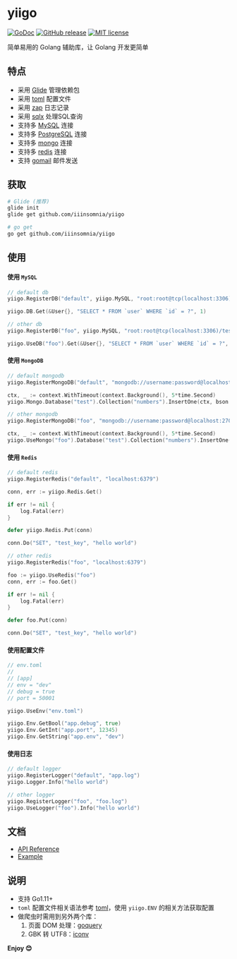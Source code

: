 # yiigo

[![GoDoc](https://godoc.org/github.com/IIInsomnia/yiigo?status.svg)](https://godoc.org/github.com/IIInsomnia/yiigo)
[![GitHub release](https://img.shields.io/github/release/IIInsomnia/yiigo.svg)](https://github.com/IIInsomnia/yiigo/releases/latest)
[![MIT license](http://img.shields.io/badge/license-MIT-brightgreen.svg)](http://opensource.org/licenses/MIT)

简单易用的 Golang 辅助库，让 Golang 开发更简单

## 特点

- 采用 [Glide](https://glide.sh) 管理依赖包
- 采用 [toml](https://github.com/pelletier/go-toml) 配置文件
- 采用 [zap](https://github.com/uber-go/zap) 日志记录
- 采用 [sqlx](https://github.com/jmoiron/sqlx) 处理SQL查询
- 支持多 [MySQL](https://github.com/go-sql-driver/mysql) 连接
- 支持多 [PostgreSQL](https://github.com/lib/pq) 连接
- 支持多 [mongo](https://github.com/mongodb/mongo-go-driver) 连接
- 支持多 [redis](https://github.com/gomodule/redigo) 连接
- 支持 [gomail](https://github.com/go-gomail/gomail) 邮件发送

## 获取

```sh
# Glide (推荐)
glide init
glide get github.com/iiinsomnia/yiigo

# go get
go get github.com/iiinsomnia/yiigo
```

## 使用

#### 使用 `MySQL`

```go
// default db
yiigo.RegisterDB("default", yiigo.MySQL, "root:root@tcp(localhost:3306)/test")

yiigo.DB.Get(&User{}, "SELECT * FROM `user` WHERE `id` = ?", 1)

// other db
yiigo.RegisterDB("foo", yiigo.MySQL, "root:root@tcp(localhost:3306)/test")

yiigo.UseDB("foo").Get(&User{}, "SELECT * FROM `user` WHERE `id` = ?", 1)
```

####  使用 `MongoDB`

```go
// default mongodb
yiigo.RegisterMongoDB("default", "mongodb://username:password@localhost:27017")

ctx, _ := context.WithTimeout(context.Background(), 5*time.Second)
yiigo.Mongo.Database("test").Collection("numbers").InsertOne(ctx, bson.M{"name": "pi", "value": 3.14159})

// other mongodb
yiigo.RegisterMongoDB("foo", "mongodb://username:password@localhost:27017")

ctx, _ := context.WithTimeout(context.Background(), 5*time.Second)
yiigo.UseMongo("foo").Database("test").Collection("numbers").InsertOne(ctx, bson.M{"name": "pi", "value": 3.14159})
```

#### 使用 `Redis`

```go
// default redis
yiigo.RegisterRedis("default", "localhost:6379")

conn, err := yiigo.Redis.Get()

if err != nil {
	log.Fatal(err)
}

defer yiigo.Redis.Put(conn)

conn.Do("SET", "test_key", "hello world")

// other redis
yiigo.RegisterRedis("foo", "localhost:6379")

foo := yiigo.UseRedis("foo")
conn, err := foo.Get()

if err != nil {
	log.Fatal(err)
}

defer foo.Put(conn)

conn.Do("SET", "test_key", "hello world")
```

#### 使用配置文件

```go
// env.toml
//
// [app]
// env = "dev"
// debug = true
// port = 50001

yiigo.UseEnv("env.toml")

yiigo.Env.GetBool("app.debug", true)
yiigo.Env.GetInt("app.port", 12345)
yiigo.Env.GetString("app.env", "dev")
```

#### 使用日志

```go
// default logger
yiigo.RegisterLogger("default", "app.log")
yiigo.Logger.Info("hello world")

// other logger
yiigo.RegisterLogger("foo", "foo.log")
yiigo.UseLogger("foo").Info("hello world")
```

## 文档

- [API Reference](https://godoc.org/github.com/IIInsomnia/yiigo)
- [Example](https://github.com/IIInsomnia/yiigo-example)

## 说明

- 支持 Go1.11+
- `toml` 配置文件相关语法参考 [toml](https://github.com/toml-lang/toml)，使用 `yiigo.ENV` 的相关方法获取配置
- 做爬虫时需用到另外两个库：
    1. 页面 DOM 处理：[goquery](https://github.com/PuerkitoBio/goquery)
    2. GBK 转 UTF8：[iconv](https://github.com/qiniu/iconv)

**Enjoy 😊**
